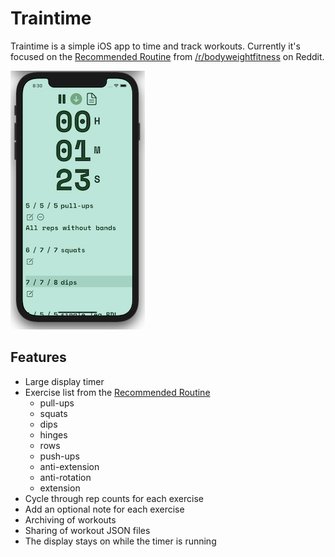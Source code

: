 # Traintime

Traintime is a simple iOS app to time and track workouts. Currently it's focused on the [Recommended Routine](https://www.reddit.com/r/bodyweightfitness/wiki/kb/recommended_routine) from [/r/bodyweightfitness](https://www.reddit.com/r/bodyweightfitness) on Reddit.

![Traintime screenshot](/images/traintime_screenshot-sm.png)


## Features

- Large display timer
- Exercise list from the [Recommended Routine](https://www.reddit.com/r/bodyweightfitness/wiki/kb/recommended_routine)
  - pull-ups
  - squats
  - dips
  - hinges
  - rows
  - push-ups
  - anti-extension
  - anti-rotation
  - extension
- Cycle through rep counts for each exercise
- Add an optional note for each exercise
- Archiving of workouts
- Sharing of workout JSON files
- The display stays on while the timer is running

